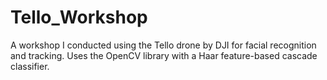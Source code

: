 # Tello_Workshop
A workshop I conducted using the Tello drone by DJI for facial recognition and tracking. Uses the OpenCV library with a Haar feature-based cascade classifier.
